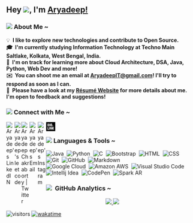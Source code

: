 <!-- Heading -->

## Hey <img src="https://github.com/TheDudeThatCode/TheDudeThatCode/blob/master/Assets/Hi.gif" width="29">, I'm [Aryadeep!](https://AryadeepIT.github.io) 

<!-- <img alt="Coding" src="https://media3.giphy.com/media/Q8xuJjjxQHHJdHn7gJ/giphy.gif?cid=ecf05e47aq8s3yvq85r3s0ct6ize4eohegxssj9cvedsho69&rid=giphy.gif&ct=s" width="15%" height="12%" align="right"/> -->

<!-- ✍️ &nbsp;In my free time, I pursue Web Design and Blog Writing as hobbies/side hustles.\ -->
<!-- 💬 &nbsp;Feel free to reach out to me for consulting and volunteering, or just for some interesting discussion.\ -->

<!-- About Me Section -->
### <img src="https://emojis.slackmojis.com/emojis/images/1531849430/4246/blob-sunglasses.gif?1531849430" width="25"/>&nbsp;**About Me** ~
💡 **&nbsp;I like to explore new technologies and contribute to Open Source.\
🎓 &nbsp;I'm currently studying Information Technology at Techno Main Saltlake, Kolkata, West Bengal, India.\
🌱 &nbsp;I'm on track for learning more about Cloud Architecture, DSA, Java, Python, Web Dev and more!\
✉️ &nbsp;You can shoot me an email at [AryadeepIT@gmail.com](mailto:aryadeepit@gmail.com)!  I'll try to respond as soon as I can.\
📄 &nbsp;Please have a look at my [Résumé Website](https://AryadeepIT.github.io) for more details about me. I'm open to feedback and suggestions!**

<!-- Right Side Image -->
<!-- <img alt="Coding" src="https://media1.giphy.com/media/HEPwfdu6T6svpPE1eN/giphy.gif?cid=ecf05e47pdquw7c7inxbcihpj3m9dyh2al5rp0d8brmfac8a&rid=giphy.gif&ct=s" width="30%" height="40%" align="right"/> -->


<!-- Contact Me Section -->
### <img src="https://media.giphy.com/media/LnQjpWaON8nhr21vNW/giphy.gif" width="30">&nbsp;**Connect with Me** ~
<a href="https://www.linkedin.com/in/aryadeepit/">
  <img align="left" alt="Aryadeep's LinkedIN" width="22px" src="https://raw.githubusercontent.com/peterthehan/peterthehan/master/assets/linkedin.svg" />
</a>
<a href="https://www.leetcode.com/aryadeepit/">
  <img align="left" alt="Aryadeep's leetcode" width="18px" src="https://leetcode.com/_next/static/images/logo-dark-c96c407d175e36c81e236fcfdd682a0b.png" />
</a>

<a href="https://twitter.com/aryadeepit">
  <img align="left" alt="Aryadeep Chakraborty | Twitter" width="22px" src="https://raw.githubusercontent.com/peterthehan/peterthehan/master/assets/twitter.svg" />
</a>
<a href="mailto:aryadeepit@gmail.com">
  <img align="left" alt="Aryadeep's Email" width="22px" src="https://cdn-icons-png.flaticon.com/512/5968/5968534.png" />
</a>
<a href="https://www.instagram.com/aryadeepit/">
  <img align="left" alt="Aryadeep's Instagram" width="22px" src="https://cdn-icons-png.flaticon.com/512/1409/1409946.png" />
</a>
<a href="https://aryadeepit.bio.link">
  <img align="left" alt="Aryadeep's Bio Link" width="25px" src="icons/bio_link_logo.jpg" />
</a>




</br>

<!-- Tools Section -->

### <img src="https://media4.giphy.com/media/VJ65NK5synjTaL4D0I/giphy.gif?cid=ecf05e47ulij0epvu8h0uvf0cwd6cy4e2dsk3258medjf21n&rid=giphy.gif&ct=s" width="30">&nbsp;**Languages & Tools** ~

<!-- to find icon names visit - https://simpleicons.org/ -->
![Java](https://img.shields.io/badge/-Java-05122A?style=flat&logo=Java)&nbsp;
![Python](https://img.shields.io/badge/-Python-05122A?style=flat&logo=python)&nbsp;
![C](https://img.shields.io/badge/-C-05122A?style=flat&logo=Coursera)&nbsp;
![Bootstrap](https://img.shields.io/badge/-Bootstrap-05122A?style=flat&logo=bootstrap&logoColor=563D7C)&nbsp;
![HTML](https://img.shields.io/badge/-HTML-05122A?style=flat&logo=HTML5)&nbsp;
![CSS](https://img.shields.io/badge/-CSS-05122A?style=flat&logo=CSS3&logoColor=1572B6)&nbsp;
![Git](https://img.shields.io/badge/-Git-05122A?style=flat&logo=git)&nbsp;
![GitHub](https://img.shields.io/badge/-GitHub-05122A?style=flat&logo=github)&nbsp;
![Markdown](https://img.shields.io/badge/-Markdown-05122A?style=flat&logo=markdown)\
![Google Cloud](https://img.shields.io/badge/-Google%20Cloud-05122A?style=flat&logo=Google+Cloud)&nbsp;
![Amazon AWS](https://img.shields.io/badge/-Amazon%20AWS-05122A?style=flat&logo=Amazon+AWS)&nbsp;
![Visual Studio Code](https://img.shields.io/badge/-Visual%20Studio%20Code-05122A?style=flat&logo=visual-studio-code&logoColor=007ACC)&nbsp;
![Intellij Idea](https://img.shields.io/badge/-Intellij%20Idea-05122A?style=flat&logo=intellijidea)&nbsp;
![CodePen](https://img.shields.io/badge/-CodePen-05122A?style=flat&logo=CodePen)&nbsp;
![Spark AR](https://img.shields.io/badge/-Spark%20AR-05122A?style=flat&logo=Spark+AR)
 
<!-- Github Analytics Section -->
### <img src = "https://i.pinimg.com/originals/65/c4/f4/65c4f452571be1261e9c623f7da488ac.gif" width="22"> &nbsp;**GitHub Analytics** ~

<p align="center">
<a href="https://github.com/AryadeepIT">
  <img height="170em" src="https://github-readme-stats-eight-theta.vercel.app/api?username=AryadeepIT&show_icons=true&hide_border=true&bg_color=30,141E30,243B55&title_color=fff&text_color=fff&include_all_commits=true&count_private=true"/>
  <img height="170em" src="https://github-readme-stats-eight-theta.vercel.app/api/top-langs/?username=AryadeepIT&layout=compact&hide_border=true&langs_count=8&bg_color=30,243B55,141E30&title_color=fff&text_color=fff"/>
</a>
</p>

<!-- Wakatime Stats Section -->

<!--START_SECTION:waka-->
<!--END_SECTION:waka-->

<!-- Right URL and Visitor Count Section -->

![visitors](https://visitor-badge.laobi.icu/badge?page_id=AryadeepIT.AryadeepIT) 
[![wakatime](https://wakatime.com/badge/user/26150858-ead2-45fa-b82a-fcbbfc133fc7.svg)](https://wakatime.com/@26150858-ead2-45fa-b82a-fcbbfc133fc7)




<!-- 
Here are some ideas to get you started:
- 🔭 I’m currently working on ...
- 🌱 I’m currently learning ...
- 👯 I’m looking to collaborate on ...
- 🤔 I’m looking for help with ...
- 💬 Ask me about ...
- 📫 How to reach me: ...
- 😄 Pronouns: ...
- ⚡ Fun fact: ...
-->
